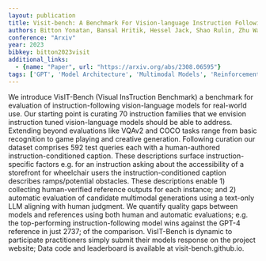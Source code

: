 ```yaml
---
layout: publication
title: Visit-bench: A Benchmark For Vision-language Instruction Following Inspired By Real-world Use
authors: Bitton Yonatan, Bansal Hritik, Hessel Jack, Shao Rulin, Zhu Wanrong, Awadalla Anas, Gardner Josh, Taori Rohan, Schmidt Ludwig
conference: "Arxiv"
year: 2023
bibkey: bitton2023visit
additional_links:
  - {name: "Paper", url: "https://arxiv.org/abs/2308.06595"}
tags: ['GPT', 'Model Architecture', 'Multimodal Models', 'Reinforcement Learning', 'TACL']
---
```

We introduce VisIT-Bench (Visual InsTruction Benchmark) a benchmark for evaluation of instruction-following vision-language models for real-world use. Our starting point is curating 70 instruction families that we envision instruction tuned vision-language models should be able to address. Extending beyond evaluations like VQAv2 and COCO tasks range from basic recognition to game playing and creative generation. Following curation our dataset comprises 592 test queries each with a human-authored instruction-conditioned caption. These descriptions surface instruction-specific factors e.g. for an instruction asking about the accessibility of a storefront for wheelchair users the instruction-conditioned caption describes ramps/potential obstacles. These descriptions enable 1) collecting human-verified reference outputs for each instance; and 2) automatic evaluation of candidate multimodal generations using a text-only LLM aligning with human judgment. We quantify quality gaps between models and references using both human and automatic evaluations; e.g. the top-performing instruction-following model wins against the GPT-4 reference in just 2737; of the comparison. VisIT-Bench is dynamic to participate practitioners simply submit their models response on the project website; Data code and leaderboard is available at visit-bench.github.io.

